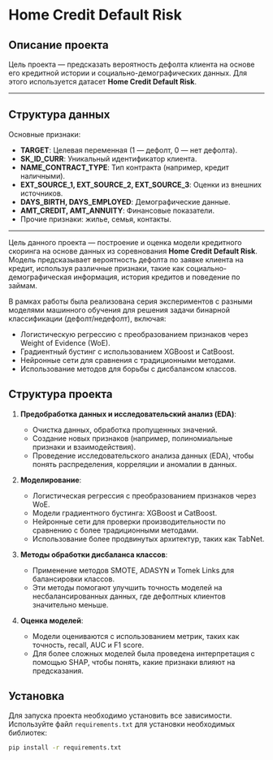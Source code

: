 
# Home Credit Default Risk

## Описание проекта
Цель проекта — предсказать вероятность дефолта клиента на основе его кредитной истории и социально-демографических данных. Для этого используется датасет **Home Credit Default Risk**.

---

## Структура данных
Основные признаки:
- **TARGET**: Целевая переменная (1 — дефолт, 0 — нет дефолта).
- **SK_ID_CURR**: Уникальный идентификатор клиента.
- **NAME_CONTRACT_TYPE**: Тип контракта (например, кредит наличными).
- **EXT_SOURCE_1, EXT_SOURCE_2, EXT_SOURCE_3**: Оценки из внешних источников.
- **DAYS_BIRTH, DAYS_EMPLOYED**: Демографические данные.
- **AMT_CREDIT, AMT_ANNUITY**: Финансовые показатели.
- Прочие признаки: жилье, семья, контакты.

---

Цель данного проекта — построение и оценка модели кредитного скоринга на основе данных из соревнования **Home Credit Default Risk**. Модель предсказывает вероятность дефолта по заявке клиента на кредит, используя различные признаки, такие как социально-демографическая информация, история кредитов и поведение по займам.

В рамках работы была реализована серия экспериментов с разными моделями машинного обучения для решения задачи бинарной классификации (дефолт/недефолт), включая:
- Логистическую регрессию с преобразованием признаков через Weight of Evidence (WoE).
- Градиентный бустинг с использованием XGBoost и CatBoost.
- Нейронные сети для сравнения с традиционными методами.
- Использование методов для борьбы с дисбалансом классов.

## Структура проекта

1. **Предобработка данных и исследовательский анализ (EDA)**:
   - Очистка данных, обработка пропущенных значений.
   - Создание новых признаков (например, полиномиальные признаки и взаимодействия).
   - Проведение исследовательского анализа данных (EDA), чтобы понять распределения, корреляции и аномалии в данных.

2. **Моделирование**:
   - Логистическая регрессия с преобразованием признаков через WoE.
   - Модели градиентного бустинга: XGBoost и CatBoost.
   - Нейронные сети для проверки производительности по сравнению с более традиционными методами.
   - Использование более продвинутых архитектур, таких как TabNet.

3. **Методы обработки дисбаланса классов**:
   - Применение методов SMOTE, ADASYN и Tomek Links для балансировки классов.
   - Эти методы помогают улучшить точность моделей на несбалансированных данных, где дефолтных клиентов значительно меньше.

4. **Оценка моделей**:
   - Модели оцениваются с использованием метрик, таких как точность, recall, AUC и F1 score.
   - Для более сложных моделей была проведена интерпретация с помощью SHAP, чтобы понять, какие признаки влияют на предсказания.

## Установка

Для запуска проекта необходимо установить все зависимости. Используйте файл `requirements.txt` для установки необходимых библиотек:

```bash
pip install -r requirements.txt
